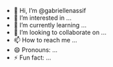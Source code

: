 - 👋 Hi, I’m @gabriellenassif
- 👀 I’m interested in ...
- 🌱 I’m currently learning ...
- 💞️ I’m looking to collaborate on ...
- 📫 How to reach me ...
- 😄 Pronouns: ...
- ⚡ Fun fact: ...

<!---
gabriellenassif/gabriellenassif is a ✨ special ✨ repository because its `README.md` (this file) appears on your GitHub profile.
You can click the Preview link to take a look at your changes.
--->
